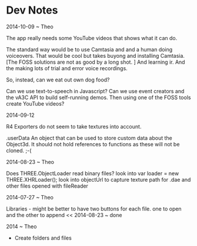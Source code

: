 Dev Notes
===

2014-10-09 ~ Theo

The app really needs some YouTube videos that shows what it can do.

The standard way would be to use Camtasia and and a human doing voiceovers. 
That would be cool but takes buyong and installing Camtasia. 
[The FOSS solutions are not as good by a long shot. ]
And learning ir. And the making lots of trial and error voice recordings.

So, instead, can we eat out own dog food?

Can we use text-to-speech in Javascript? Can we use event creators and the vA3C API to build self-running demos.
Then using one of the FOSS tools create YouTube videos? 


2014-09-12

R4 Exporters do not seem to take textures into account.
 
.userData
An object that can be used to store custom data about the Object3d. It should not hold references to functions as these will not be cloned.
;-(

2014-08-23 ~ Theo

Does THREE.ObjectLoader read binary files?
look into var loader = new THREE.XHRLoader();
look into objectUrl to capture texture path for .dae and other files opened with fileReader 


2014-07-27 ~ Theo

Libraries - might be better to have two buttons for each file. one to open and the other to append << 2014-08-23 ~ done

2014 ~ Theo

* Create folders and files
